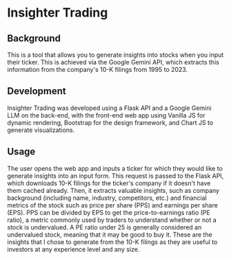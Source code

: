 # Insighter Trading

## Background

This is a tool that allows you to generate insights into stocks when you input their ticker. This is achieved via the Google Gemini API, which extracts this information from the company's 10-K filings from 1995 to 2023.

## Development

Insighter Trading was developed using a Flask API and a Google Gemini LLM on the back-end, with the front-end web app using Vanilla JS for dynamic rendering, Bootstrap for the design framework, and Chart JS to generate visualizations.

## Usage

The user opens the web app and inputs a ticker for which they would like to generate insights into an input form. This request is passed to the Flask API, which downloads 10-K filings for the ticker's company if it doesn't have them cached already. Then, it extracts valuable insights, such as company background (including name, industry, competitors, etc.) and financial metrics of the stock such as price per share (PPS) and earnings per share (EPS). PPS can be divided by EPS to get the price-to-earnings ratio (PE ratio), a metric commonly used by traders to understand whether or not a stock is undervalued. A PE ratio under 25 is generally considered an undervalued stock, meaning that it may be good to buy it. These are the insights that I chose to generate from the 10-K filings as they are useful to investors at any experience level and any size.
